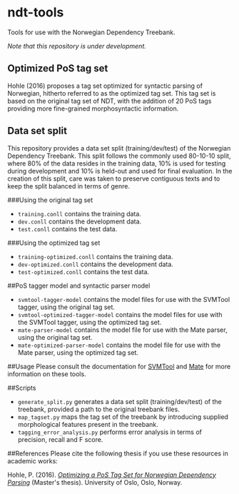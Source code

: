 # ndt-tools
Tools for use with the Norwegian Dependency Treebank. 

*Note that this repository is under development.*

## Optimized PoS tag set
Hohle (2016) proposes a tag set optimized for syntactic parsing of Norwegian,
hitherto referred to as the optimized tag set. This tag set is based on the
original tag set of NDT, with the addition of 20 PoS tags providing more
fine-grained morphosyntactic information.

## Data set split
This repository provides a data set split (training/dev/test) of the Norwegian
Dependency Treebank. This split follows the commonly used 80-10-10 split, where
80% of the data resides in the training data, 10% is used for testing during
development and 10% is held-out and used for final evaluation. In the creation
of this split, care was taken to preserve contiguous texts and to keep the
split balanced in terms of genre.

###Using the original tag set
* `training.conll` contains the training data.
* `dev.conll` contains the development data.
* `test.conll` contains the test data.

###Using the optimized tag set
* `training-optimized.conll` contains the training data.
* `dev-optimized.conll` contains the development data.
* `test-optimized.conll` contains the test data.

##PoS tagger model and syntactic parser model
* `svmtool-tagger-model` contains the model files for use with the SVMTool
  tagger, using the original tag set.
* `svmtool-optimized-tagger-model` contains the model files for use with the
  SVMTool tagger, using the optimized tag set.  
* `mate-parser-model` contains the model file for use with the Mate parser,
  using the original tag set.
* `mate-optimized-parser-model` contains the model file for use with the Mate
  parser, using the optimized tag set.

##Usage
Please consult the documentation for
[SVMTool](http://www.cs.upc.edu/~nlp/SVMTool/SVMTool.v1.4.pdf) and
[Mate](https://storage.googleapis.com/google-code-archive-downloads/v2/code.google.com/mate-tools/shortmanual.pdf)
for more information on these tools.

##Scripts

* `generate_split.py` generates a data set split (training/dev/test) of the
    treebank, provided a path to the original treebank files.
* `map_tagset.py` maps the tag set of the treebank by introducing supplied
    morphological features present in the treebank.
* `tagging_error_analysis.py` performs error analysis in terms of precision,
    recall and F score.

##References
Please cite the following thesis if you use these resources in academic works:

Hohle, P. (2016). *[Optimizing a PoS Tag Set for Norwegian Dependency
Parsing](https://www.duo.uio.no/bitstream/handle/10852/51091/Hohle-master.pdf)* (Master's thesis). University of Oslo, Oslo, Norway.
